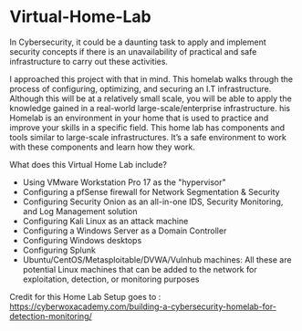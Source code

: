 # Virtual-Home-Lab

In Cybersecurity, it could be a daunting task to apply and implement security concepts if there is an unavailability of practical and safe infrastructure to carry out these activities.

I approached this project with that in mind. This homelab walks through the process of configuring, optimizing, and securing an I.T infrastructure. Although this will be at a relatively small scale, you will be able to apply the knowledge gained in a real-world large-scale/enterprise infrastructure. his Homelab is an environment in your home that is used to practice and improve your skills in a specific field. This home lab has components and tools similar to large-scale infrastructures. It’s a safe environment to work with these components and learn how they work.

What does this Virtual Home Lab include?
- Using VMware Workstation Pro 17 as the "hypervisor"
- Configuring a pfSense firewall for Network Segmentation & Security
- Configuring Security Onion as an all-in-one IDS, Security Monitoring, and Log Management solution
- Configuring Kali Linux as an attack machine
- Configuring a Windows Server as a Domain Controller
- Configuring Windows desktops
- Configuring Splunk
- Ubuntu/CentOS/Metasploitable/DVWA/Vulnhub machines: All these are potential Linux machines that can be added to the network for exploitation, detection, or monitoring purposes

Credit for this Home Lab Setup goes to : https://cyberwoxacademy.com/building-a-cybersecurity-homelab-for-detection-monitoring/
